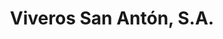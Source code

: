 ---
title: "Viveros San Antón, S.A."
url: /getaria/viveros-san-anton-s-a/
shop: centro de jardinería
---